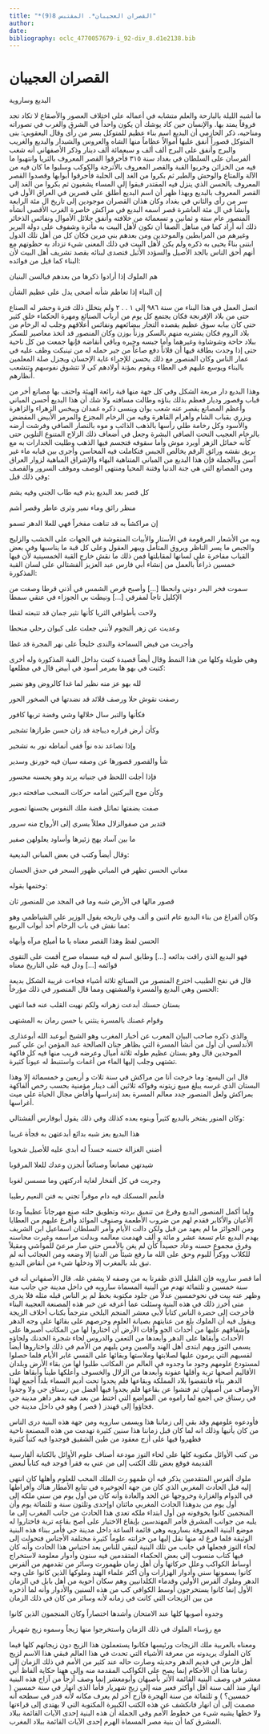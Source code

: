 ```yaml
---
title: "*القصران العجيبان*. المقتبس 8(9)"
author: 
date: 
bibliography: oclc_4770057679-i_92-div_8.d1e2138.bib
---
```




#  القصران العجيبان 


 البديع وساروية 

 ما أشبه الليلة بالبارحة والعلم متشابه في أعماله على اختلاف العصور والأصقاع لا تكاد تجد فروقاً يمتد بها. والإنسان حين كاد يوشك أن يكون واحداً في الشرق والغرب في تصوراته ومناحيه، ذكر الحازمي أن البديع اسم بناء عظيم للمتوكل بسر من رأى وقال اليعقوبي: بنى المتوكل قصوراً أنفق عليها أموالاً عظاماً منها الشاه والعروس والشبدار والبديع والغريب والبرج وأنفق على البرج  ألف  ألف و  سبعمائة  ألف  دينار وذكر الأصفهاني أنه شغب ألفرسان على السلطان في بغداد سنة  ٣١٥  فأحرقوا القصر المعروف بالثريا وانتهبوا ما فيه من الخزائن وخربوا القبة والقصر المعروف بالأترجة والكوكب وسلبوا ما كان فيه من الآلة والمتاع والوحش والطير ثم بكروا من الغد إلى الحلبة فأحرقوا أبوابها وقصدوا القصر المعروف بالحسن الذي ينزل فيه المقتدر فبقوا إلى المساء يشغبون ثم بكروا من الغد إلى القصر المعروف بالبديع وبهذا ظهر أن اسم البديع أطلق على قصرين في العراق الأول في سر من رأى والثاني في بغداد وكان هذان القصران موجودين إلى تاريخ ال  مئة  الرابعة وأنشأ في ال  مئة  العاشرة قصر اسمه البديع في مراكش خاصرة الغرب الأقصى أنشأه المنصور عام  ستة  و  ثمانين  و  تسعمائة  من خلافته وأنفق جلائل الأموال ونفائس الذخائر ذلك أنه أراد كما في مناهل الصفا أن تكون لأهل البيت به مأثرة وشفوف على دولة البربر وغيرهم من المرابطين والموحدين ومن بعدهم بني مرين فكان كل من أهل تلك الدول ابتنى بناءً يحيى به ذكره ولم يكن لأهل البيت في ذلك المعنى شيء تزداد به حظوتهم مع أنهم أحق الناس بالجد الأصيل والسؤدد الأثبل فتصدى لبنائه بقصد تشريف أهل البيت لأن البناء كما قيل من فوائده: 

 هم الملوك إذا أرادوا ذكرها   من بعدهم فبالسن البنيان  

 إن البناء إذا تعاظم شأنه   أضحى يدل على عظيم الشأن  

 اتصل العمل في هذا البناء من سنة  ٩٨٦  إلى  ١  . .  ٢  ولم يتخلل ذلك فترة وحشر له الصناع حتى من بلاد الإفرنجة فكان يجتمع كل يوم من أرباب الصنائع ومهرة الحكماء خلق كثير حتى كان ببابه سوق عظيم يقصده التجار ببضائعهم ونفائس أعلاقهم وجلب له   الرخام من بلاد الروم فكان يشتريه منهم بالسكر وزناً بوزن وكان المنصور قد اتخذ معاصير للسكر ببلاد حاحة وشوشاوة وغيرهما وأما جبسه وجيره وباقي أنقاضه فإنها جمعت من كل ناحية حتى إذا وجدت بطاقة فيها أن فلاناً دفع صاعاً من جير حمله له من تينبكت وظف عليه في عمار الناس وكان المنصور مع ذلك يحسن للإجراء غاية الإحسان ويجزل صلة المعلمين بالبناء ويوسع عليهم في العطاء ويقوم بمؤنة أولادهم كي لا تتشوق نفوسهم وتتشعب أنظارهم. 

 وهذا البديع دار مربعة الشكل وفي كل جهة منها قبة رائعة الهيئة واحتف بها مصانع أخر من قباب وقصور وديار فعظم بذلك بناؤه وطالت مسافته ولا شك أن هذا البديع أحسن المباني وأعظم المصانع يقصر عنه شعب بوان وينسى ذكره غمدان ويبخس الزهراء والزاهرة ويزري بقباب الشام وأهرام القاهرة وفيه من الرخام المجزع والمرمر الأبيض المفضض والأسود وكل رخامة طلي رأسها بالذهب الذائب و  موه  بالنصار الصافي وفرشت أرضه بالرخام العجيب النحت الصافي البشرة وجعل في أضعاف ذلك الزلاج المتنوع التلوين حتى كأنه خمائل الزهر أوبرد موش وأما سقوفه فتجسم فيها الذهب وطليت الجدارات به مع بريق نقشه ورائق الرقم يخالص الجبس فتكاملت فيه المحاسن وأجرى بين قبابه ماء غير آسن وبالجملة فإن هذا البديع من المباني المتناهية البهاء والإشراق المباهية لزوار العراق ومن المصانع التي هي جنة الدنيا وفتنة المحيا ومنتهى الوصف وموقف السرور والقصف وفي ذلك قيل: 

 كل قصر بعد البديع يذم   فيه طاب الجني وفيه يشم  

 منظر رائق وماء نمير   وثرى عاطر وقصر أشم  

 إن مراكشاً به قد تناهت   مفخراً فهي للعلا الدهر تسمو  

 وبه من الأشعار المرقومة في الأستار والأبيات المنقوشة في الجهات على الخشب والزليج والجبص ما يسر الناظر ويروق المتأمل ويبهر العقول وعلى كل قبة ما يناسبها وفي بعض القباب مفاخرة على لسانها لمقابلتها فمن ذلك ما نقش خارج القبة الخمسينية لأن فيها  خمسين  ذراعاً بالعمل من إنشاء أبي فارس عبد العزيز ألفشتالي على لسان القبة المذكورة: 

 سموت فخر البدر دوني وانحطا  [...]  وأصبح قرص الشمس في أذني قرطا   وصغت من الإكليل تاجاً لمفرقي  [...]  ونيطت بي الجوزاء في عنقي سمطا 

 ولاحت بأطوافي الثريا كأنها   نثير جمان قد تتبعته لقطا  

 وعديت عن زهر النجوم لأنني   جعلت على كيوان رحلي منحطا  

 وأجربت من فيض السماحة والندى   خليجاً على نهر المجرة قد غطا  

 وهي طويلة وكلها من هذا النمط وقال أيضاً قصيدة كتبت بداخل القبة المذكورة وله أخرى كتبت في بهو ها بمرمر أسود في أبيض قال في مطلعها: 

 لله بهو عز منه نظير   لما غدا كالروض وهو نضير  

 رصفت نقوش حلا ورصف قلائد   قد نضدتها في الصخور الحور  

 فكأنها والتبر سال خلالها   وشي وفضة تربها كافور  

 وكأن أرض قراره ديباجة   قد زان حسن طرازها تشجير  

 وإذا تصاعد نده نواً ففي   أنماطه نور به تشجير  

 شأ والقصور قصورها عن وصفه   سيان فيه خورنق وسدير  

 فإذا أجلت اللحظ في جنباته   يرتد وهو يحسنه محسور  

 وكأن موج البركتين أمامه   حركات السحب صافحته دبور  

 صفت بضفتها تماثل فضة   ملك النفوس بحسنها تصوير  

 فتدير من صفوالزلال معللاً   يسري إلى الأرواح منه سرور  

 ما بين آساد يهج زئيرها   وأساود يعلولهن صفير  

 وقال أيضاً وكتب في بعض المباني البديعية: 

 معاني الحسن تظهر في المباني   ظهور السحر في حدق الحسان  

 وختمها بقوله: 

 قصور مالها في الأرض شبه   وما في المجد من للمنصور ثان  

 وكان ألفراغ من بناء البديع عام  اثنين  و  ألف  وفي تاريخه يقول الوزير علي الشياظمي وهو مما نقش في باب الرخام  أحد  أبواب الربيع: 

 الحسن لفظ وهذا القصر معناه   يا ما أميلح مرآه وأبهاه  

 فهو البديع الذي راقت بدائعه  [...]  وطابق اسم له فيه مسماه   صرح أقمت على التقوى قوائمه  [...]  ودل فيه على التاريخ معناه 

 قال في نفح الطبيب اخترع المنصور من الصنائع  ثلاثة  أشياء فجاءت غريبة الشكل بديعة الحسن وهي البديع والمسرة والمشتهى ومما قال المنصور في ذلك مؤرخاً: 

 بستان حسنك أبدعت زهراته   ولكم نهيت القلب عنه فما انتهى  

 وقوام غصنك بالمسرة ينثني   يا حسن رمان به المشتهى  

 والذي ذكره صاحب البيان المعرب عن أخبار المغرب وهو الشيخ أبوعبد الله أبوعذارى الأندلسي أن أول من أنشأ المسرة التي بظاهر جنان الصالحة عبد المؤمن ابن علي كبير الموحدين قال وهو بستان عظيم طوله  ثلاثة  أميال وعرضه قريب منها فيه كل فاكهة تشتهى وجلب إليها الماء من أغمات واستنبط له عيوناً كثيرة. 

 قال ابن اليسع: وما خرجت أنا من مراكش في سنة  ثلاث  و  أربعين  و  خمسمائة  إلا وهذا البستان الذي غرسه يبلغ مبيع زيتونه وفواكه  ثلاثين  ألف  دينار مؤمنية بحسب رخص ألفاكهة بمراكش ولعل المنصور جدد معالم المسرة بعد إندراسها وأفاض مجال الحياة على ميت أغراسها. 

 وكان المنور يفتخر بالبديع كثيراً وبنوه بعده كذلك وفي ذلك يقول أبوفارس ألفشتالي: 

 هذا البديع يعز شبه بدائع   أبدعتهن به فجأة غريبا  

 أضني الغزالة حسنه حسداً له   أبدي عليه للأصيل شحوبا  

 شيدتهن مصانعاً وصنائعاً   أنجزن وعدك للعلا المرقوبا  

 وجريت في كل ألفخار لغاية   أدركتهن وما مسسن لغوبا  

 فأنعم المسكك فيه دام موقراً   تجني به فنن النعيم رطيبا  

 ولما أكمل المنصور البديع وفرغ من تنميق بردته وتطويق حلته صنع مهرجاناً عظيماً ودعا الأعيان والأكابر فقدم لهم من ضروب الأطعمة وصنوف الموائد وأفرغ عليهم من العطايا ومن الجوائز ما لم يعهد من قبل ولكن دالت الأيام وأمر السلطان اسماعيل ابن الشريف بهدم البديع عام  تسعة  عشر  و  مائة  و  ألف  فهدمت معالمه وبدلت مراسمه وغيرت محاسنه وفرق مجموع حسنه وعاد حصيداً كأن لم يغن بالأمس حتى صار مرعىً للمواشي ومقيلاً للكلاب ووكراً للبوم وحق على الله ما رفع شيئاً من الدنيا إلا وضعه ومن العجائب   أنه لم تبق بلد بالمغرب إلا ودخلها شيء من أنقاض البديع. 

 أما قصر سارويه فإن القليل الذي ظفرنا به من وصفه لا يشفي غله. قال الأصفهاني أنه في سنة  خمسين  و  ثلثمائة  تهدم من البنية المسماة سارويه في داخل مدينة جي جانب منة وظهر عنه بيت في نحوخمسين عدلاً من جلود مكتوبة بخط لم ير الناس قبله مثله فلا يدرى متى أخرز ذلك في هذه البنية وسئلت عما أعرفه عن خبر هذه المصنعة العجيبة البناء فأخرجت إلى حضرة الناس كتاباً لأبي معشر المنجم البلخي مترجماً بكتاب أخلاف الزيجة ويقول فيه أن الملوك بلغ من عنايتهم بصيانة العلوم وحرصهم على بقائها على وجه الدهر وإشفاقهم عليها من أحداث الجو وآفات الأرض أن اختاروا لها من المكاتب أصبرها على الأحداث وأبقاها على الدهر وأبعدها من التعفن والدروس لحاء شجرة الخدنك ولحاؤه يسمى التوز وبهم ابتدى أهل الهند والصين ومن يليهم من الأمم في ذلك واختاروها أيضاً لقسيهم التي يرمون عليها لصلابتها وملاستها وبقائها على القسي غابر الأيام فلما حصلوا لمستودع علومهم وجود ما وجدوه في العالم من المكاتب طلبوا لها من بقاء الأرض وبلدان الأقاليم أصحها تربة وأقلها عفونة وأبعدها من الزلال والخسوف وأعلكها طيناً وأبقاها على الدهر بناء فانتفضوا بلاد المملكة وبقاعها فلم يجدوا تحت أديم السماء بلداً أجمع لهذا الأوصاف من أصبهان ثم فتشوا عن بقاعها فلم يجدوا فيها أفضل من رستاق جي ولا وجدوا في رستاق جي أجمع لما راموه من المواضع التي اختط من بعد فيه بدهر داهر مدينة جي فجاؤوا إلى قهندز ( قصر ) وهو في داخل مدينة جي. 

 فأودعوه علومهم وقد بقي إلى زماننا هذا ويسمى سارويه ومن جهة هذه البنية درى الناس من كان يأتيها وذلك انه لما كان قبل زماننا هذا سنين كثيرة تهدمت من هذه المصنعة ناحية فظهروا فيها على أزج معقود من طين الشقيق فوجدوا فيه كتباً كثيرة 

 من كتب الأوائل مكتوبة كلها على لحاء التوز مودعة أصناف علوم الأوائل بالكتابة ألفارسية القديمة فوقع بعض تلك الكتب إلى من عني به فقرأ فوجد فيه كتاباً لبعض 

 ملوك ألفرس المتقدمين يذكر فيه أن طمهو رث الملك المحب للعلوم وأهلها كان انتهى إليه قبل الحادث المغربي الذي كان من جهة الجوخبره في تتابع الأمطار هناك وأفراطها في الدوام والغزارة وخروجها عن الحد والعادة وأنه كان من أول يوم من سني ملكه إلى أول   يوم من بدوهذا الحادث المغربي  مائتان  اوإحدى وثلثون سنة و  ثلثمائة  يوم وأن المنجمين كانوا يخوفونه من أول ابتداء ملكه تعدي هذا الحادث من جانب المغرب إلى ما يليه من جوانب المشرق فأمر المهندسين بإيقاع الاختيار على أصح بقاعه تربة فاختاروا له موضع البنية المعروفة بسارويه وهي قائمة الساعة داخل مدينة جي فأمر ببناء هذه البنية الوثيقة فلما فرغ له منها نقل إليها من خزانته علوماً كثيرة مختلفة الأجناس فتحولت إلى لحاء التوز فجعلها في جانب من تلك البنية لتبقى للناس بعد احتباس هذا الحادث وأنه كان فيها كتاب منسوب إلى بعض الحكماء المتقدمين فيه سنون وأدوار معلومة لاستخراج أوساط الكواكب وعلل حركاتها وأن أهل زمان طهمورث وسائر من تقدمهم من ألفرس كانوا يسمونها سني وأدوار الهزارات وأن أكثر علماء الهند وملوكها الذين كانوا على وجه الدهر وملوك ألفرس الأولين وقدماء الكلدانيين وهم سكان أحوية من أهل بابل في الزمان الأول إنما كانوا يستخرجون أوسط الكوافي كب من هذه السنين والأدوار وأنه لما أذخره من بين الزيجات التي كانت في زمانه لأنه وسائر من كان في ذلك الزمان 

 وجدوه أصوبها كلها عند الامتحان وأشدها اختصاراً وكان المنجمون الذين كانوا 

 مع رؤساء الملوك في ذلك الزمان واستخرجوا منها زيجاً وسموه زيج شهريار 

 ومعناه بالعربية ملك الزيجات ورئيسها فكانوا يستعملون هذا الزيج دون زيجاتهم كلها فيما كان الملوك يريدونه من معرفة الأشياء التي تحدث في هذا العالم فبقي هذا الاسم لزيج أهل فارس في قديم الدهر وحديثه وصارت حاله عند كثير من الأمم في ذلك الزمان إلى زماننا هذا أن الأحكام إنما يصح على الكواكب المقدمة منه وإلى ههنا حكاية ألفاظ أبي معشر في وصف البنية القائمة الأثر بأصبهان وأبومعشر إنما وصف آزجاً من آزاج هذه البنية انهار منذ  ألف  سنة أقل أوأكثر فعبر منه إلى زيج شهريار فأما الذي انهار في سنة  خمسين ( خمسين؟ ) و  ثلثمائة  من سنة الهجرة فآزج آخر لم يعرف مكانه لأنه قدر في سطحه أنه مصمت إلى أن انهار فانكشف عن هذه الكتب الكبيرة المكتوبة التي لا يهتدي إلى قراءتها ولا خطها يشبه شيء من خطوط الأمم وفي الجملة أن هذه البنية  إحدى  الآيات القائمة ببلاد المشرق كما أن بنية مصر المسماة الهرم  إحدى  الآيات القائمة ببلاد المغرب. 
